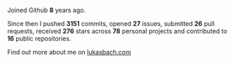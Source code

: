 Joined Github **8** years ago.

Since then I pushed **3151** commits, opened **27** issues, submitted **26** pull requests, received **276** stars across **78** personal projects and contributed to **16** public repositories.

Find out more about me on [lukasbach.com](https://lukasbach.com)
